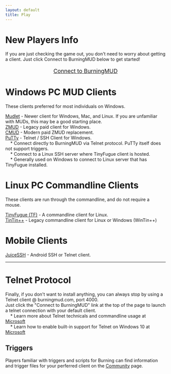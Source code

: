 ```yaml
---
layout: default
title: Play
---
```

<style>
.font-125percent {
    font-size: 125%;
    font-colo: green;
}
</style>

# New Players Info
If you are just checking the game out, you don't need to worry about getting a client. Just click Connect to BurningMUD below to get started!
<div style="text-align: center">
    <p class="font-125percent">
        <a href="telnet://burningmud.com:4000">Connect to BurningMUD</a>
    </p>
</div>

# Windows PC MUD Clients
These clients preferred for most individuals on Windows.

[Mudlet](https://www.mudlet.org/) - Newer client for Windows, Mac, and Linux. If you are unfamiliar with MUDs, this may be a good starting place.<br>
[ZMUD](https://www.zuggsoft.com/) - Legacy paid client for Windows.<br>
[CMUD](https://www.zuggsoft.com/) - Modern paid ZMUD replacement.<br>
[PuTTy](https://putty.org/) - Telnet / SSH Client for Windows.<br>
&nbsp;&nbsp;&nbsp;&nbsp;* Connect directly to BurningMUD via Telnet protocol. PuTTy itself does not support triggers.<br>
&nbsp;&nbsp;&nbsp;&nbsp;* Connect to a Linux SSH server where TinyFugue client is hosted.<br>
&nbsp;&nbsp;&nbsp;&nbsp;* Generally used on Windows to connect to Linux server that has TinyFugue installed.

# Linux PC Commandline Clients
These clients are run through the commandline, and do not require a mouse.

[TinyFugue (TF)](https://tinyfugue.sourceforge.net/) - A commandline client for Linux.<br>
[TinTin++](https://tintin.mudhalla.net/) - Legacy commandline client for Linux or Windows (WinTin++)<br>

# Mobile Clients
[JuiceSSH](https://juicessh.com/) - Android SSH or Telnet client.

* * *

# Telnet Protocol
Finally, if you don't want to install anything, you can always stop by using a Telnet client @ burningmud.com, port 4000.<br>
Just click the "Connect to BurningMUD" link at the top of the page to launch a telnet connection with your default client.<br>
&nbsp;&nbsp;&nbsp;&nbsp;* Learn more about Telnet technicals and commandline usage at [Microsoft](https://learn.microsoft.com/en-us/windows-server/administration/windows-commands/telnet)<br>
&nbsp;&nbsp;&nbsp;&nbsp;* Learn how to enable built-in support for Telnet on Windows 10 at [Microsoft](https://social.technet.microsoft.com/wiki/contents/articles/38433.windows-10-enabling-telnet-client.aspx)


## Triggers
Players familiar with triggers and scripts for Burning can find information and trigger files for your perferred client on the [Community](/player_sites.markdown) page.
